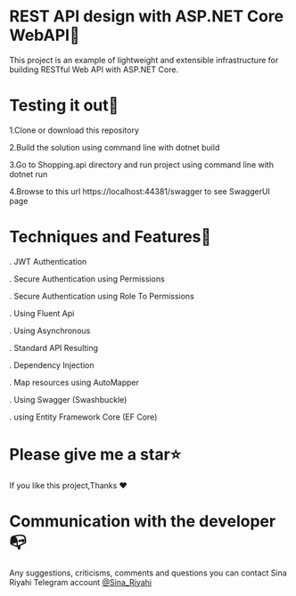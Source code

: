 REST API design with ASP.NET Core WebAPI🥇
========================================

This project is an example of lightweight and extensible infrastructure for building RESTful Web API with ASP.NET Core.


Testing it out📢
=========================================

1.Clone or download this repository

2.Build the solution using command line with dotnet build

3.Go to Shopping.api directory and run project using command line with dotnet run

4.Browse to this url https://localhost:44381/swagger to see SwaggerUI page


Techniques and Features🧵
========================================

. JWT Authentication

. Secure Authentication using Permissions

. Secure Authentication using Role To Permissions

. Using Fluent Api

. Using Asynchronous

. Standard API Resulting

. Dependency Injection

. Map resources using AutoMapper

. Using Swagger (Swashbuckle)

. using Entity Framework Core (EF Core)


Please give me a star⭐
==========================================

If you like this project,Thanks ❤  


Communication with the developer📭
===========================================

Any suggestions, criticisms, comments and questions you can contact Sina Riyahi Telegram account [@Sina_Riyahi](https://www.t.me/sina_riyahi)
